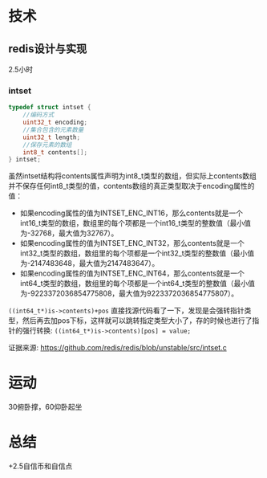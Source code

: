 # 技术
## redis设计与实现
2.5小时
### intset
```c
typedef struct intset {
    //编码方式
    uint32_t encoding;
    //集合包含的元素数量
    uint32_t length;
    //保存元素的数组
    int8_t contents[];
} intset;
```

虽然intset结构将contents属性声明为int8_t类型的数组，但实际上contents数组并不保存任何int8_t类型的值，contents数组的真正类型取决于encoding属性的值：

- 如果encoding属性的值为INTSET_ENC_INT16，那么contents就是一个int16_t类型的数组，数组里的每个项都是一个int16_t类型的整数值（最小值为-32768，最大值为32767）。
- 如果encoding属性的值为INTSET_ENC_INT32，那么contents就是一个int32_t类型的数组，数组里的每个项都是一个int32_t类型的整数值（最小值为-2147483648，最大值为2147483647）。
- 如果encoding属性的值为INTSET_ENC_INT64，那么contents就是一个int64_t类型的数组，数组里的每个项都是一个int64_t类型的整数值（最小值为-9223372036854775808，最大值为9223372036854775807）。


`((int64_t*)is->contents)+pos` 直接找源代码看了一下，发现是会强转指针类型，然后再去加pos下标，这样就可以跳转指定类型大小了，存的时候也进行了指针的强行转换: `((int64_t*)is->contents)[pos] = value;`

证据来源: https://github.com/redis/redis/blob/unstable/src/intset.c

# 运动
30俯卧撑，60仰卧起坐

# 总结
+2.5自信币和自信点